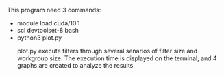 This program need 3 commands:

<ul>

<li>module load cuda/10.1</li>

<li>scl devtoolset-8 bash</li>

<li>python3 plot.py</li>



plot.py execute filters through several senarios of filter size and workgroup size.
The execution time is displayed on the terminal, and 4 graphs are created to analyze the results.

